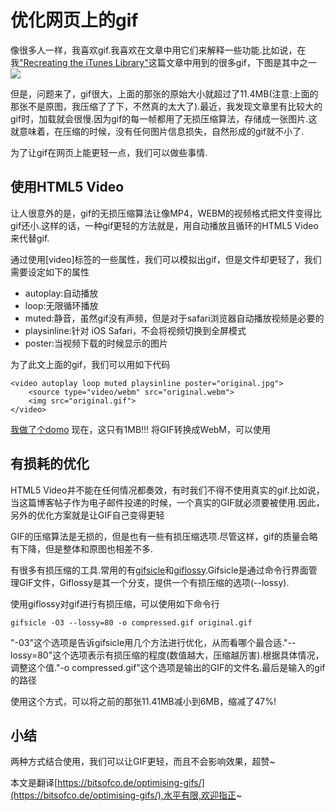 # 优化网页上的gif
像很多人一样，我喜欢gif.我喜欢在文章中用它们来解释一些功能.比如说，在我["Recreating the iTunes Library"](https://bitsofco.de/challenge-itunes-library/)这篇文章中用到的很多gif，下图是其中之一
![](https://bitsofco.de/content/images/2017/01/lossy-compressed.gif)

但是，问题来了，gif很大，上面的那张的原始大小就超过了11.4MB(注意:上面的那张不是原图，我压缩了了下，不然真的太大了).最近，我发现文章里有比较大的gif时，加载就会很慢.因为gif的每一帧都用了无损压缩算法，存储成一张图片.这就意味着，在压缩的时候，没有任何图片信息损失，自然形成的gif就不小了.

为了让gif在网页上能更轻一点，我们可以做些事情.

## 使用HTML5 Video

让人很意外的是，gif的无损压缩算法让像MP4，WEBM的视频格式把文件变得比gif还小.这样的话，一种gif更轻的方法就是，用自动播放且循环的HTML5 Video来代替gif.

通过使用[video]标签的一些属性，我们可以模拟出gif，但是文件却更轻了，我们需要设定如下的属性
- autoplay:自动播放
- loop:无限循环播放
- muted:静音，虽然gif没有声频，但是对于safari浏览器自动播放视频是必要的
- playsinline:针对 iOS Safari，不会将视频切换到全屏模式
- poster:当视频下载的时候显示的图片

为了此文上面的gif，我们可以用如下代码

```
<video autoplay loop muted playsinline poster="original.jpg">  
    <source type="video/webm" src="original.webm">
    <img src="original.gif">
</video>
```
[我做了个domo](https://jsfiddle.net/huahua/p29ja2u1/)
现在，这只有1MB!!!
将GIF转换成WebM，可以使用

## 有损耗的优化

HTML5 Video并不能在任何情况都奏效，有时我们不得不使用真实的gif.比如说，当这篇博客帖子作为电子邮件投递的时候，一个真实的GIF就必须要被使用.因此，另外的优化方案就是让GIF自己变得更轻

GIF的压缩算法是无损的，但是也有一些有损压缩选项.尽管这样，gif的质量会略有下降，但是整体和原图也相差不多.

有很多有损压缩的工具.常用的有[gifsicle](https://github.com/kohler/gifsicle)和[giflossy](https://github.com/pornel/giflossy).Gifsicle是通过命令行界面管理GIF文件，Giflossy是其一个分支，提供一个有损压缩的选项(--lossy).

使用giflossy对gif进行有损压缩，可以使用如下命令行

```
gifsicle -O3 --lossy=80 -o compressed.gif original.gif
```
"-03"这个选项是告诉gifsicle用几个方法进行优化，从而看哪个最合适."--lossy=80"这个选项表示有损压缩的程度(数值越大，压缩越厉害).根据具体情况，调整这个值."-o compressed.gif"这个选项是输出的GIF的文件名.最后是输入的gif的路径

使用这个方式，可以将之前的那张11.41MB减小到6MB，缩减了47%!


## 小结
两种方式结合使用，我们可以让GIF更轻，而且不会影响效果，超赞~


本文是翻译[https://bitsofco.de/optimising-gifs/](https://bitsofco.de/optimising-gifs/),水平有限,欢迎指正~